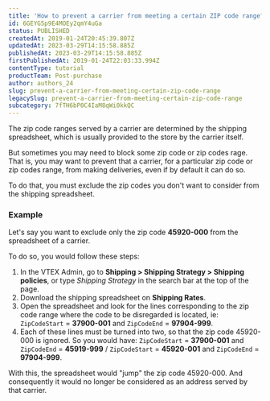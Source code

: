 ```yaml
---
title: 'How to prevent a carrier from meeting a certain ZIP code range?'
id: 6GEYG5p9E4MOEy2qmY4uGa
status: PUBLISHED
createdAt: 2019-01-24T20:45:39.807Z
updatedAt: 2023-03-29T14:15:58.885Z
publishedAt: 2023-03-29T14:15:58.885Z
firstPublishedAt: 2019-01-24T22:03:33.994Z
contentType: tutorial
productTeam: Post-purchase
author: authors_24
slug: prevent-a-carrier-from-meeting-certain-zip-code-range
legacySlug: prevent-a-carrier-from-meeting-certain-zip-code-range
subcategory: 7fTH6bP0C4IaM8qWi0kkQC
---
```


The zip code ranges served by a carrier are determined by the shipping spreadsheet, which is usually provided to the store by the carrier itself.

But sometimes you may need to block some zip code or zip codes rage. That is, you may want to prevent that a carrier, for a particular zip code or zip codes range, from making deliveries, even if by default it can do so.

To do that, you must exclude the zip codes you don't want to consider from the shipping spreadsheet.

### Example

Let's say you want to exclude only the zip code __45920-000__ from the spreadsheet of a carrier.

To do so, you would follow these steps:

1. In the VTEX Admin, go to **Shipping > Shipping Strategy > Shipping policies**, or type *Shipping Strategy* in the search bar at the top of the page.  
2. Download the shipping spreadsheet on **Shipping Rates**.    
3. Open the spreadsheet and look for the lines corresponding to the zip code range where the code to be disregarded is located, ie: `ZipCodeStart` = __37900-001__ and `ZipCodeEnd` = __97904-999__.  
4. Each of these lines must be turned into two, so that the zip code 45920-000 is ignored. So you would have: `ZipCodeStart` = __37900-001__ and `ZipCodeEnd` = __45919-999__ / `ZipCodeStart` = __45920-001__ and `ZipCodeEnd` = __97904-999__.  

With this, the spreadsheet would "jump" the zip code 45920-000. And consequently it would no longer be considered as an address served by that carrier.

